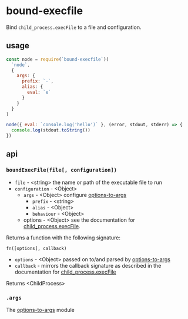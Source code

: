 # bound-execfile

Bind `child_process.execFile` to a file and configuration.

## usage

```javascript
const node = require(`bound-execfile`)(
  `node`,
  {
    args: {
      prefix: `-`,
      alias: {
        eval: `e`
      }
    }
  }
)

node({ eval: `console.log('hello')` }, (error, stdout, stderr) => {
  console.log(stdout.toString())
})
```

## api

### `boundExecFile(file[, configuration])`

- `file` - &lt;string&gt; the name or path of the executable file to run
- `configuration` - &lt;Object&gt;
  - `args` - &lt;Object&gt; configure [options-to-args](https://www.npmjs.com/package/options-to-args)
    - `prefix` - &lt;string&gt;
    - `alias` - &lt;Object&gt;
    - `behaviour` - &lt;Object&gt;
  - options - &lt;Object&gt; see the documentation for [child_process.execFile](https://nodejs.org/api/child_process.html#child_process_child_process_execfile_file_args_options_callback).

Returns a function with the following signature:

`fn([options], callback)`

- `options` - &lt;Object&gt; passed on to/and parsed by [options-to-args](https://www.npmjs.com/package/options-to-args)
- `callback` - mirrors the callback signature as described in the documentation for [child_process.execFile](https://nodejs.org/api/child_process.html#child_process_child_process_execfile_file_args_options_callback)

Returns &lt;ChildProcess&gt;

### `.args`

The [options-to-args](https://www.npmjs.com/package/options-to-args) module
